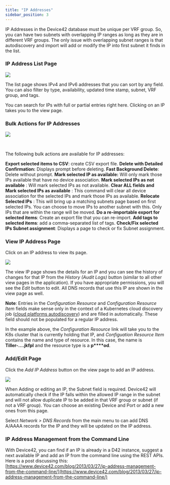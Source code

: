 ```yaml
---
title: "IP Addresses"
sidebar_position: 3
---
```


IP Addresses in the Device42 database must be unique per VRF group. So, you can have two subnets with overlapping IP ranges as long as they are in different VRF groups. The only issue with overlapping subnet ranges is that autodiscovery and import will add or modify the IP into first subnet it finds in the list.

### IP Address List Page

![](/assets/images/WEB-485_Select-IP-Address-to-view.png)

The list page shows IPv4 and IPv6 addresses that you can sort by any field. You can also filter by type, availability, updated time stamp, subnet, VRF group, and tags.

You can search for IPs with full or partial entries right here. Clicking on an IP takes you to the view page.

### Bulk Actions for IP Addresses

![](/assets/images/WEB-485_Select-IP-Address-Actions-menu.png)

 

The following bulk actions are available for IP addresses:

**Export selected items to CSV**: create CSV export file. **Delete with Detailed Confirmation:** Displays prompt before deleting. **Fast Background Delete**: Delete without prompt. **Mark selected IP as available:** Will only mark those IPs available that have no device association. **Mark selected IPs as not available** : Will mark selected IPs as not available. **Clear ALL fields and Mark selected IPs as available** : This command will clear all device association for the selected IPs and mark those IPs as available. **Relocate Selected IPs** : This will bring up a matching subnets page based on first selected IPs. You can choose to move IPs to another subnet with this. Only IPs that are within the range will be moved. **Do a re-importable export for selected items**: Create an export file that you can re-import. **Add tags to selected items**: add a comma-separated list of tags. **Check/Fix selected IPs Subnet assignment**: Displays a page to check or fix Subnet assignment.

### View IP Address Page

Click on an IP address to view its page.

![](/assets/images/WEB-485_Config_Resource-IP-example.png)

The view IP page shows the details for an IP and you can see the history of changes for that IP from the _History (Audit Logs)_ button (similar to all other view pages in the application). If you have appropriate permissions, you will see the _Edit_ button to edit. All DNS records that use this IP are shown in the view page as well.

**Note**: Entries in the _Configuration Resource_ and _Configuration Resource Item_ fields make sense only in the context of a Kubernetes cloud discovery job ([cloud platforms autodiscovery](auto-discovery/cloud-auto-discovery/index.md)) and are filled in automatically. These field should not be populated for a regular IP address.

In the example above, the _Configuration Resource_ link will take you to the K8s cluster that is currently holding that IP, and _Configuation Resource Item_ contains the name and type of resource. In this case, the name is **Tiller-….jkfpl** and the resource type is a **p****od**.

### Add/Edit Page

Click the _Add IP Address_ button on the view page to add an IP address.

![](/assets/images/WEB-485_Add-IP-Address.png)

When Adding or editing an IP, the Subnet field is required. Device42 will automatically check if the IP falls within the allowed IP range in the subnet and will not allow duplicate IP to be added in that VRF group or subnet (if not a VRF group). You can choose an existing Device and Port or add a new ones from this page.

Select _Network > DNS Records_ from the main menu to can add DNS A/AAAA records for the IP and they will be updated on the IP address.

### IP Address Management from the Command Line

With Device42, you can find if an IP is already in a D42 instance, suggest a next available IP and add an IP from the command line using the REST APIs. Here is a post discussing this: [https://www.device42.com/blog/2013/03/27/ip-address-management-from-the-command-line/](https://www.device42.com/blog/2013/03/27/ip-address-management-from-the-command-line/)
